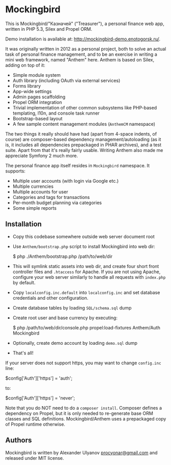 Mockingbird
===========

This is Mockingbird/"Казначей" ("Treasurer"), a personal finance web app,
written in PHP 5.3, Silex and Propel ORM.

Demo installation is available at: <http://mockingbird-demo.enotogorsk.ru/>.

It was originally written in 2012 as a personal project, both to solve an
actual task of personal finance management, and to be an exercise in
writing a mini web framework, named "Anthem" here.  Anthem is based on
Silex, adding on top of it:

* Simple module system
* Auth library (including OAuth via external services)
* Forms library
* App-wide settings
* Admin pages scaffolding
* Propel ORM integration
* Trivial implementation of other common subsystems like PHP-based templating,
  l10n, and console task runner
* Bootstrap-based layout
* A few sample content management modules (`AnthemCM` namespace)

The two things it really should have had (apart from 4-space indents, of course)
are composer-based dependency management/autoloading (as it is, it includes all
dependencies prepackaged in PHAR archives), and a test suite.  Apart from that
it's really fairly usable.  Writing Anthem also made me appreciate Symfony 2
much more.

The personal finance app itself resides in `Mockingbird` namespace.
It supports:

* Multiple user accounts (with login via Google etc.)
* Multiple currencies
* Multiple accounts for user
* Categories and tags for transactions
* Per-month budget planning via categories
* Some simple reports



Installation
------------

* Copy this codebase somewhere outside web server document root
* Use `Anthem/bootstrap.php` script to install Mockingbird into web dir:

  $ php ./Anthem/bootstrap.php /path/to/web/dir

* This will symlink static assets into web dir, and create four short front
  controller files and `.htaccess` for Apache.  If you are not using Apache,
  configure your web server similarly to handle all requests with `index.php`
  by default.
* Copy `localconfig.inc.default` into `localconfig.inc` and set database
  credentials and other configuration.
* Create database tables by loading `SQL/schema.sql` dump
* Create root user and base currency by executing:

  $ php /path/to/web/dir/console.php propel:load-fixtures Anthem/Auth Mockingbird

* Optionally, create demo account by loading `demo.sql` dump
* That's all!

If your server does not support https, you may want to change `config.inc` line:

  $config['Auth']['https'] = 'auth';

to:

  $config['Auth']['https'] = 'never';

Note that you do NOT need to do a `composer install`.  Composer defines
a dependency on Propel, but it is only needed to re-generate base ORM
classes and SQL definitions.  Mockingbird/Anthem uses a prepackaged
copy of Propel runtime otherwise.


Authors
-------

Mockingbird is written by Alexander Ulyanov <procyonar@gmail.com> and released
under MIT license.
